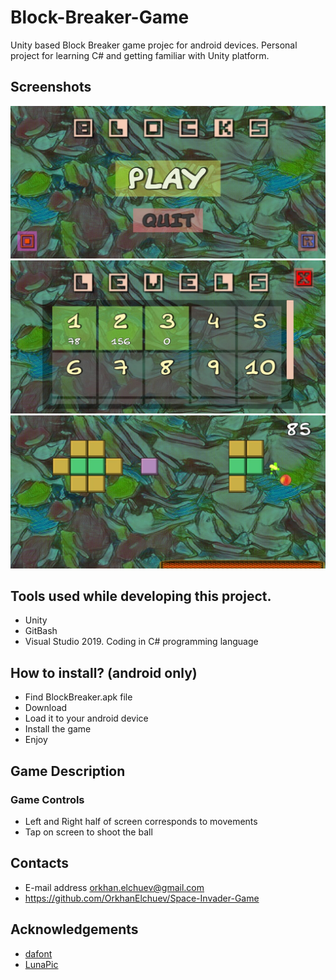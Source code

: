 # Block-Breaker-Game
Unity based Block Breaker game projec for android devices. 
Personal project for learning C# and getting familiar with Unity platform.

## Screenshots
![](Images/MainMenu.jpg)
![](Images/LevelMenu.jpg)
![](Images/GamePlay.jpg)

## Tools used while developing this project.
- Unity
- GitBash
- Visual Studio 2019. Coding in C# programming language

## How to install? (android only)
- Find BlockBreaker.apk file
- Download
- Load it to your android device
- Install the game
- Enjoy

## Game Description

### Game Controls
- Left and Right half of screen corresponds to movements
- Tap on screen to shoot the ball

## Contacts 
- E-mail address orkhan.elchuev@gmail.com
- https://github.com/OrkhanElchuev/Space-Invader-Game

## Acknowledgements
- [dafont](https://www.dafont.com/de/)
- [LunaPic](https://www1.lunapic.com/editor/)
